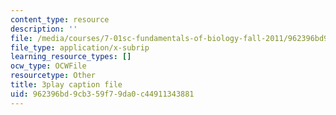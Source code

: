 ```yaml
---
content_type: resource
description: ''
file: /media/courses/7-01sc-fundamentals-of-biology-fall-2011/962396bd9cb359f79da0c44911343881_YCeKtM6Hnmc.vtt
file_type: application/x-subrip
learning_resource_types: []
ocw_type: OCWFile
resourcetype: Other
title: 3play caption file
uid: 962396bd-9cb3-59f7-9da0-c44911343881
---
```

